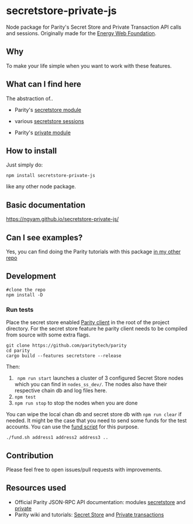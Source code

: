 # secretstore-private-js
Node package for Parity's Secret Store and Private Transaction API calls and sessions.
Originally made for the [Energy Web Foundation](http://energyweb.org/).

## Why
To make your life simple when you want to work with these features.

## What can I find here
The abstraction of..

 - Parity's [secretstore module](https://wiki.parity.io/JSONRPC-secretstore-module)

 - various [secretstore sessions](https://wiki.parity.io/Secret-Store)

 - Parity's [private module](https://wiki.parity.io/JSONRPC-secretstore-module)

## How to install
Just simply do:
```
npm install secretstore-private-js
```
like any other node package.

## Basic documentation

https://ngyam.github.io/secretstore-private-js/

## Can I see examples?
Yes, you can find doing the Parity tutorials with this package [in my other repo](https://github.com/ngyam/tutorial-secretstore-privatetx)

## Development
```
#clone the repo
npm install -D
```
### Run tests
Place the secret store enabled [Parity client](https://github.com/paritytech/parity-ethereum) in the root of the project directory. For the secret store feature he parity client needs to be compiled from source with some extra flags.
```
git clone https://github.com/paritytech/parity
cd parity
cargo build --features secretstore --release
```

Then:

 1. ``` npm run start``` launches a cluster of 3 configured Secret Store nodes which you can find in `nodes_ss_dev/`. The nodes also have their respective chain db and log files here.
 2. ```npm test```
 3. ```npm run stop``` to stop the nodes when you are done

You can wipe the local chan db and secret store db with ```npm run clear``` if needed.
It might be the case that you need to send some funds for the test accounts. You can use the [fund script](nodes_ss_dev/fund.sh) for this purpose.
```
./fund.sh address1 address2 address3 ..
```

## Contribution
Please feel free to open issues/pull requests with improvements.

## Resources used
 - Official Parity JSON-RPC API documentation: modules [secretstore](https://wiki.parity.io/JSONRPC-secretstore-module) and [private](https://wiki.parity.io/JSONRPC-private-module)
 - Parity wiki and tutorials: [Secret Store](https://wiki.parity.io/Secret-Store) and [Private transactions](https://wiki.parity.io/Private-Transactions)
